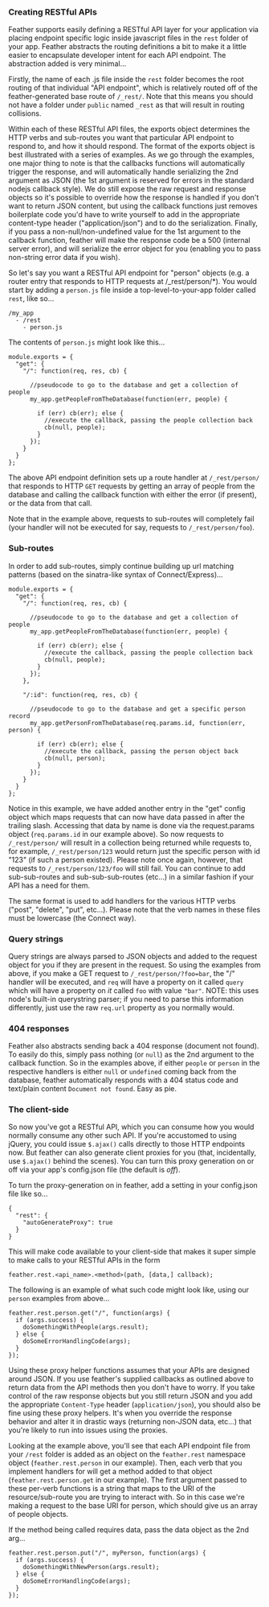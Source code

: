 ### Creating RESTful APIs
Feather supports easily defining a RESTful API layer for your application via placing endpoint specific logic inside javascript files in the `rest` folder of your app. Feather abstracts the routing definitions a bit to make it a little easier to encapsulate developer intent for each API endpoint. The abstraction added is very minimal... 

Firstly, the name of each .js file inside the `rest` folder becomes the root routing of that individual "API endpoint", which is relatively routed off of the feather-generated base route of `/_rest/`. Note that this means you should not have a folder under `public` named `_rest` as that will result in routing collisions. 

Within each of these RESTful API files, the exports object determines the HTTP verbs and sub-routes you want that particular API endpoint to respond to, and how it should respond. The format of the exports object is best illustrated with a series of examples. As we go through the examples, one major thing to note is that the callbacks functions will automatically trigger the response, and will automatically handle serializing the 2nd argument as JSON (the 1st argument is reserved for errors in the standard nodejs callback style). We do still expose the raw request and response objects so it's possible to override how the response is handled if you don't want to return JSON content, but using the callback functions just removes boilerplate code you'd have to write yourself to add in the appropriate content-type header ("application/json") and to do the serialization. Finally, if you pass a non-null/non-undefined value for the 1st argument to the callback function, feather will make the response code be a 500 (internal server error), and will serialize the error object for you (enabling you to pass non-string error data if you wish).

So let's say you want a RESTful API endpoint for "person" objects (e.g. a router entry that responds to HTTP requests at /_rest/person/*). You would start by adding a `person.js` file inside a top-level-to-your-app folder called `rest`, like so...

    /my_app
      - /rest
        - person.js

The contents of `person.js` might look like this...

    module.exports = {
      "get": {
        "/": function(req, res, cb) {          

          //pseudocode to go to the database and get a collection of people
          my_app.getPeopleFromTheDatabase(function(err, people) {
            
            if (err) cb(err); else {
              //execute the callback, passing the people collection back
              cb(null, people);
            }
          });          
        }
      }
    };

The above API endpoint definition sets up a route handler at `/_rest/person/` that responds to HTTP `GET` requests by getting an array of people from the database and calling the callback function with either the error (if present), or the data from that call.

Note that in the example above, requests to sub-routes will completely fail (your handler will not be executed for say, requests to `/_rest/person/foo`). 

### Sub-routes
In order to add sub-routes, simply continue building up url matching patterns (based on the sinatra-like syntax of Connect/Express)...

    module.exports = {
      "get": {
        "/": function(req, res, cb) {          

          //pseudocode to go to the database and get a collection of people
          my_app.getPeopleFromTheDatabase(function(err, people) {
            
            if (err) cb(err); else {
              //execute the callback, passing the people collection back
              cb(null, people);
            }
          });          
        },

        "/:id": function(req, res, cb) {          

          //pseudocode to go to the database and get a specific person record
          my_app.getPersonFromTheDatabase(req.params.id, function(err, person) {
            
            if (err) cb(err); else {
              //execute the callback, passing the person object back
              cb(null, person);
            }
          });          
        }
      }
    };

Notice in this example, we have added another entry in the "get" config object which maps requests that can now have data passed in after the trailing slash. Accessing that data by name is done via the request.params object (`req.params.id` in our example above). So now requests to `/_rest/person/` will result in a collection being returned while requests to, for example, `/_rest/person/123` would return just the specific person with id "123" (if such a person existed). Please note once again, however, that requests to `/_rest/person/123/foo` will still fail. You can continue to add sub-sub-routes and sub-sub-sub-routes (etc...) in a similar fashion if your API has a need for them.

The same format is used to add handlers for the various HTTP verbs ("post", "delete", "put", etc...). Please note that the verb names in these files must be lowercase (the Connect way).

### Query strings
Query strings are always parsed to JSON objects and added to the request object for you if they are present in the request. So using the examples from above, if you make a GET request to `/_rest/person/?foo=bar`, the "/" handler will be executed, and `req` will have a property on it called `query` which will have a property on _it_ called `foo` with value `"bar"`. NOTE: this uses node's built-in querystring parser; if you need to parse this information differently, just use the raw `req.url` property as you normally would.

### 404 responses
Feather also abstracts sending back a 404 response (document not found). To easily do this, simply pass nothing (or `null`) as the 2nd argument to the callback function. So in the examples above, if either `people` or `person` in the respective handlers is either `null` or `undefined` coming back from the database, feather automatically responds with a 404 status code and text/plain content `Document not found`. Easy as pie.

### The client-side
So now you've got a RESTful API, which you can consume how you would normally consume any other such API. If you're accustomed to using jQuery, you could issue `$.ajax()` calls directly to those HTTP endpoints now. But feather can also generate client proxies for you (that, incidentally, use `$.ajax()` behind the scenes). You can turn this proxy generation on or off via your app's config.json file (the default is _off_). 

To turn the proxy-generation on in feather, add a setting in your config.json file like so...

    {
      "rest": {
        "autoGenerateProxy": true
      }
    }

This will make code available to your client-side that makes it super simple to make calls to your RESTful APIs in the form

    feather.rest.<api_name>.<method>(path, [data,] callback);

The following is an example of what such code might look like, using our `person` examples from above...

    feather.rest.person.get("/", function(args) {
      if (args.success) {
        doSomethingWithPeople(args.result);        
      } else {
        doSomeErrorHandlingCode(args);
      }
    });

Using these proxy helper functions assumes that your APIs are designed around JSON. If you use feather's supplied callbacks as outlined above to return data from the API methods then you don't have to worry. If you take control of the raw response objects but you still return JSON and you add the appropriate `Content-Type` header (`application/json`), you should also be fine using these proxy helpers. It's when you override the response behavior and alter it in drastic ways (returning non-JSON data, etc...) that you're likely to run into issues using the proxies.

Looking at the example above, you'll see that each API endpoint file from your `/rest` folder is added as an object on the `feather.rest` namespace object (`feather.rest.person` in our example). Then, each verb that you implement handlers for will get a method added to that object (`feather.rest.person.get` in our example). The first argument passed to these per-verb functions is a string that maps to the URI of the resource/sub-route you are trying to interact with. So in this case we're making a request to the base URI for person, which should give us an array of people objects.

If the method being called requires data, pass the data object as the 2nd arg...

    feather.rest.person.put("/", myPerson, function(args) {
      if (args.success) {
        doSomethingWithNewPerson(args.result);        
      } else {
        doSomeErrorHandlingCode(args);
      }
    });